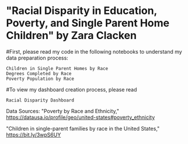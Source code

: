# "Racial Disparity in Education, Poverty, and Single Parent Home Children" by Zara Clacken
#First, please read my code in the following notebooks to understand my data preparation process:

	Children in Single Parent Homes by Race
	Degrees Completed by Race
	Poverty Population by Race

#To view my dashboard creation process, please read
	
	Racial Disparity Dashboard 

Data Sources:
"Poverty by Race and Ethnicity," https://datausa.io/profile/geo/united-states#poverty_ethnicity
	
"Children in single-parent families by race in the United States," https://bit.ly/3wpS6UY
